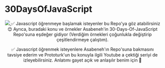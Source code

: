 # 30DaysOfJavaScript
<div align="center">
  <a class="header-badge" target="_blank" href="https://www.linkedin.com/in/hercaisevvalerdem/">
  <img src="https://img.shields.io/badge/style--5eba00.svg?label=LinkedIn&logo=linkedin&style=social">
  </a>
✅ Javascript öğrenmeye başlamak isteyenler bu Repo'ya göz atabilirsiniz 😊
Ayrıca, buradaki konu ve örnekler Asabeneh'in 30-Days-Of-JavaScript Repo'suna eşdeğer gidiyor 
(Verdiğim örnekleri çoğunlukla değiştirip çeşitlendirmeye çalıştım).

✅ Javascript öğrenmek isteyenlere Asabeneh'ın Repo'suna bakmasını tavsiye ederim ve Prototurk'un bu konuyla ilgili 
Youtube a çektiği seriyi de izleyebilirsiniz. Anlatımı gayet açık ve anlaşılır benim için 🙂
